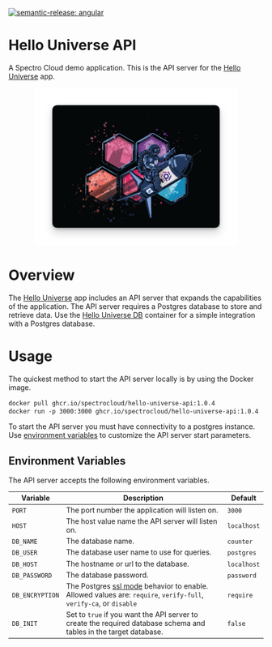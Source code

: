 
[![semantic-release: angular](https://img.shields.io/badge/semantic--release-angular-e10079?logo=semantic-release)](https://github.com/semantic-release/semantic-release)
# Hello Universe API

A Spectro Cloud demo application. This is the API server for the [Hello Universe](https://github.com/spectrocloud/hello-universe) app.

<p align="center">
<img src="./static/img/spectronaut.png" alt="drawing" width="400"/>
</p>

# Overview
The [Hello Universe](https://github.com/spectrocloud/hello-universe) app includes an API server that expands the capabilities of the application. The API server requires a Postgres database to store and retrieve data. Use the [Hello Universe DB](https://github.com/spectrocloud/hello-universe-db) container for a simple integration with a Postgres database.

# Usage

The quickest method to start the API server locally is by using the Docker image. 

```shell
docker pull ghcr.io/spectrocloud/hello-universe-api:1.0.4
docker run -p 3000:3000 ghcr.io/spectrocloud/hello-universe-api:1.0.4
```

To start the API server you must have connectivity to a postgres instance. Use [environment variables](#environment-variables) to customize the API server start parameters.

## Environment Variables

The API server accepts the following environment variables.

| Variable    | Description                                        | Default   |
|-------------|----------------------------------------------------|-----------|
| `PORT`        | The port number the application will listen on.    | `3000`      |
| `HOST`        | The host value name the API server will listen on. | `localhost` |
| `DB_NAME`     | The database name.                                 | `counter`   |
| `DB_USER`     | The database user name to use for queries.         | `postgres`  |
| `DB_HOST`     | The hostname or url to the database.               | `localhost` |
| `DB_PASSWORD` | The database password.                             | `password`  |
| `DB_ENCRYPTION`| The Postgres [ssl mode](https://www.postgresql.org/docs/current/libpq-ssl.html) behavior to enable. Allowed values are: `require`, `verify-full`, `verify-ca`, or `disable` |`require`|
| `DB_INIT`     | Set to `true` if you want the API server to create the required database schema and tables in the target database.| `false` |


